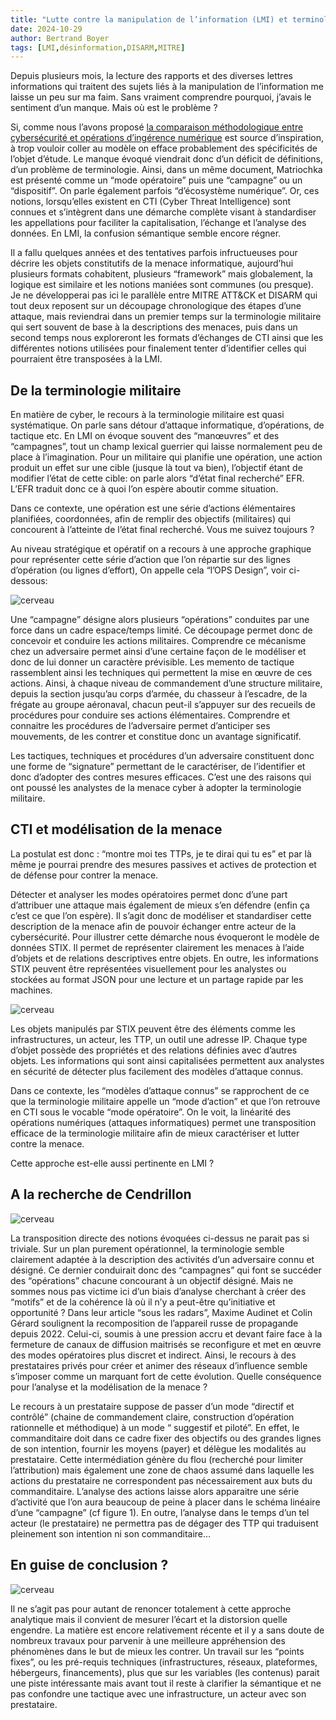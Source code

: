 ```yaml
---
title: "Lutte contre la manipulation de l’information (LMI) et terminologie, “Houston we have a problem""
date: 2024-10-29
author: Bertrand Boyer
tags: [LMI,désinformation,DISARM,MITRE]
---
```

Depuis plusieurs mois, la lecture des rapports et des diverses lettres informations qui traitent des sujets liés à la manipulation de l’information me laisse un peu sur ma faim. Sans vraiment comprendre pourquoi, j’avais le sentiment d’un manque. Mais où est le problème ?

Si, comme nous l’avons proposé [la comparaison méthodologique entre cybersécurité et opérations d’ingérence numérique](https://connect.ed-diamond.com/misc/mischs-028/disarm-s-inspirer-de-la-cti-pour-lutter-contre-la-desinformation) est source d’inspiration, à trop vouloir coller au modèle on efface probablement des spécificités de l’objet d’étude. Le manque évoqué viendrait donc d’un déficit de définitions, d’un problème de terminologie. Ainsi, dans un même document, Matriochka est présenté comme un “mode opératoire” puis une “campagne” ou un “dispositif”. On parle également parfois “d’écosystème numérique”. Or, ces notions, lorsqu’elles existent en CTI (Cyber Threat Intelligence) sont connues et s’intègrent dans une démarche complète visant à standardiser les appellations pour faciliter la capitalisation, l’échange et l’analyse des données. En LMI, la confusion sémantique semble encore régner.

Il a fallu quelques années et des tentatives parfois infructueuses pour décrire les objets constitutifs de la menace informatique, aujourd’hui plusieurs formats cohabitent, plusieurs “framework” mais globalement, la logique est similaire et les notions maniées sont communes (ou presque). Je ne développerai pas ici le parallèle entre MITRE ATT&CK et DISARM qui tout deux reposent sur un découpage chronologique des étapes d’une attaque, mais reviendrai dans un premier temps sur la terminologie militaire qui sert souvent de base à la descriptions des menaces, puis dans un second temps nous exploreront les formats d’échanges de CTI ainsi que les différentes notions utilisées pour finalement tenter d’identifier celles qui pourraient être transposées à la LMI.

## De la terminologie militaire

En matière de cyber, le recours à la terminologie militaire est quasi systématique. On parle sans détour d’attaque informatique, d’opérations, de tactique etc. En LMI on évoque souvent des “manœuvres” et des “campagnes”, tout un champ lexical guerrier qui laisse normalement peu de place à l’imagination. Pour un militaire qui planifie une opération, une action produit un effet sur une cible (jusque là tout va bien), l’objectif étant de modifier l’état de cette cible: on parle alors “d’état final recherché” EFR. L’EFR traduit donc ce à quoi l’on espère aboutir comme situation.

Dans ce contexte, une opération est une série d’actions élémentaires planifiées, coordonnées, afin de remplir des objectifs (militaires) qui concourent à l’atteinte de l’état final recherché. Vous me suivez toujours ?

Au niveau stratégique et opératif on a recours à une approche graphique pour représenter cette série d’action que l’on répartie sur des lignes d’opération (ou lignes d’effort), On appelle cela “l’OPS Design”, voir ci-dessous:

![cerveau](/images/line.webp)

Une “campagne” désigne alors plusieurs “opérations” conduites par une force dans un cadre espace/temps limité. Ce découpage permet donc de concevoir et conduire les actions militaires. Comprendre ce mécanisme chez un adversaire permet ainsi d’une certaine façon de le modéliser et donc de lui donner un caractère prévisible. Les memento de tactique rassemblent ainsi les techniques qui permettent la mise en œuvre de ces actions. Ainsi, à chaque niveau de commandement d’une structure militaire, depuis la section jusqu’au corps d’armée, du chasseur à l’escadre, de la frégate au groupe aéronaval, chacun peut-il s’appuyer sur des recueils de procédures pour conduire ses actions élémentaires. Comprendre et connaitre les procédures de l’adversaire permet d’anticiper ses mouvements, de les contrer et constitue donc un avantage significatif.

Les tactiques, techniques et procédures d’un adversaire constituent donc une forme de “signature” permettant de le caractériser, de l’identifier et donc d’adopter des contres mesures efficaces. C’est une des raisons qui ont poussé les analystes de la menace cyber à adopter la terminologie militaire.

## CTI et modélisation de la menace

La postulat est donc : “montre moi tes TTPs, je te dirai qui tu es” et par là même je pourrai prendre des mesures passives et actives de protection et de défense pour contrer la menace.

Détecter et analyser les modes opératoires permet donc d’une part d’attribuer une attaque mais également de mieux s’en défendre (enfin ça c’est ce que l’on espère). Il s’agit donc de modéliser et standardiser cette description de la menace afin de pouvoir échanger entre acteur de la cybersécurité. Pour illustrer cette démarche nous évoqueront le modèle de données STIX. Il permet de représenter clairement les menaces à l’aide d’objets et de relations descriptives entre objets. En outre, les informations STIX peuvent être représentées visuellement pour les analystes ou stockées au format JSON pour une lecture et un partage rapide par les machines.

![cerveau](/images/stix2_relationship_example_2.png)

Les objets manipulés par STIX peuvent être des éléments comme les infrastructures, un acteur, les TTP, un outil une adresse IP. Chaque type d’objet possède des propriétés et des relations définies avec d’autres objets. Les informations qui sont ainsi capitalisées permettent aux analystes en sécurité de détecter plus facilement des modèles d’attaque connus.

Dans ce contexte, les “modèles d’attaque connus” se rapprochent de ce que la terminologie militaire appelle un “mode d’action” et que l’on retrouve en CTI sous le vocable “mode opératoire”. On le voit, la linéarité des opérations numériques (attaques informatiques) permet une transposition efficace de la terminologie militaire afin de mieux caractériser et lutter contre la menace.

Cette approche est-elle aussi pertinente en LMI ?

## A la recherche de Cendrillon

![cerveau](/images/Chaussure.jpg)

La transposition directe des notions évoquées ci-dessus ne parait pas si triviale. Sur un plan purement opérationnel, la terminologie semble clairement adaptée à la description des activités d’un adversaire connu et désigné. Ce dernier conduirait donc des “campagnes” qui font se succéder des “opérations” chacune concourant à un objectif désigné. Mais ne sommes nous pas victime ici d’un biais d’analyse cherchant à créer des “motifs” et de la cohérence là où il n’y a peut-être qu’initiative et opportunité ? Dans leur article “sous les radars”, Maxime Audinet et Colin Gérard soulignent la recomposition de l’appareil russe de propagande depuis 2022. Celui-ci, soumis à une pression accru et devant faire face à la fermeture de canaux de diffusion maitrisés se reconfigure et met en œuvre des modes opératoires plus discret et indirect. Ainsi, le recours à des prestataires privés pour créer et animer des réseaux d’influence semble s’imposer comme un marquant fort de cette évolution. Quelle conséquence pour l’analyse et la modélisation de la menace ?

Le recours à un prestataire suppose de passer d’un mode “directif et contrôlé” (chaine de commandement claire, construction d’opération rationnelle et méthodique) à un mode “ suggestif et piloté”. En effet, le commanditaire doit dans ce cadre fixer des objectifs ou des grandes lignes de son intention, fournir les moyens (payer) et délègue les modalités au prestataire. Cette intermédiation génère du flou (recherché pour limiter l’attribution) mais également une zone de chaos assumé dans laquelle les actions du prestataire ne correspondent pas nécessairement aux buts du commanditaire. L’analyse des actions laisse alors apparaitre une série d’activité que l’on aura beaucoup de peine à placer dans le schéma linéaire d’une “campagne” (cf figure 1). En outre, l’analyse dans le temps d’un tel acteur (le prestataire) ne permettra pas de dégager des TTP qui traduisent pleinement son intention ni son commanditaire…

## En guise de conclusion ?

![cerveau](/images/on-va-tous-murir.png)

Il ne s’agit pas pour autant de renoncer totalement à cette approche analytique mais il convient de mesurer l’écart et la distorsion quelle engendre. La matière est encore relativement récente et il y a sans doute de nombreux travaux pour parvenir à une meilleure appréhension des phénomènes dans le but de mieux les contrer. Un travail sur les “points fixes”, ou les pré-requis techniques (infrastructures, réseaux, plateformes, hébergeurs, financements), plus que sur les variables (les contenus) parait une piste intéressante mais avant tout il reste à clarifier la sémantique et ne pas confondre une tactique avec une infrastructure, un acteur avec son prestataire.

